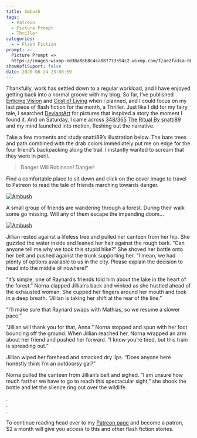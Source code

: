 ```yaml
---
title: Ambush
tags:
  - Patreon
  - Picture Prompt
  - Thriller
categories:
  - - Flash Fiction
prompt: >-
  Picture Prompt =>
  https://images-wixmp-ed30a86b8c4ca887773594c2.wixmp.com/f/ae2fa3ca-0851-4f3c-b276-0c5b7412e428/da9fbus-8f7894c8-7039-440f-ac9b-9ad4c9845c08.png/v1/fill/w_1024,h_632,q_80,strp/348_365_the_ritual_by_snatti89_da9fbus-fullview.jpg?token=eyJ0eXAiOiJKV1QiLCJhbGciOiJIUzI1NiJ9.eyJzdWIiOiJ1cm46YXBwOiIsImlzcyI6InVybjphcHA6Iiwib2JqIjpbW3siaGVpZ2h0IjoiPD02MzIiLCJwYXRoIjoiXC9mXC9hZTJmYTNjYS0wODUxLTRmM2MtYjI3Ni0wYzViNzQxMmU0MjhcL2RhOWZidXMtOGY3ODk0YzgtNzAzOS00NDBmLWFjOWItOWFkNGM5ODQ1YzA4LnBuZyIsIndpZHRoIjoiPD0xMDI0In1dXSwiYXVkIjpbInVybjpzZXJ2aWNlOmltYWdlLm9wZXJhdGlvbnMiXX0.8O51SyKn-qkL5PPkQTI3DLj4MyNDZjYJ9CJIKbEevdI
showKofiSuport: false
date: 2020-06-24 23:08:59
---
```


Thankfully, work has settled down to a regular workload, and I have enjoyed getting back into a normal groove with my blog. So far, I’ve published [Enticing Vision](/archives/2020/06/10/enticing-vision) and [Cost of Living](/archives/2020/06/18/cost-of-living) when I planned, and I could focus on my last piece of flash fiction for the month, a Thriller. Just like I did for my fairy tale, I searched [DeviantArt](https://www.deviantart.com/) for pictures that inspired a story the moment I found it. And on Saturday, I came across [348/365 The Ritual By snatti89](https://www.deviantart.com/snatti89/art/348-365-The-Ritual-620493508) and my mind launched into motion, fleshing out the narrative.<!-- more -->

Take a few moments and study snatti89’s illustration below. The bare trees and path combined with the drab colors immediately put me on edge for the four friend’s backpacking along the trail. I instantly wanted to scream that they were in peril.

> Danger Will Robinson! Danger!

Find a comfortable place to sit down and click on the cover image to travel to Patreon to read the tale of friends marching towards danger.

<div class="center">

[![Ambush](https://images-wixmp-ed30a86b8c4ca887773594c2.wixmp.com/f/ae2fa3ca-0851-4f3c-b276-0c5b7412e428/da9fbus-8f7894c8-7039-440f-ac9b-9ad4c9845c08.png/v1/fill/w_1024,h_632,q_80,strp/348_365_the_ritual_by_snatti89_da9fbus-fullview.jpg?token=eyJ0eXAiOiJKV1QiLCJhbGciOiJIUzI1NiJ9.eyJzdWIiOiJ1cm46YXBwOiIsImlzcyI6InVybjphcHA6Iiwib2JqIjpbW3siaGVpZ2h0IjoiPD02MzIiLCJwYXRoIjoiXC9mXC9hZTJmYTNjYS0wODUxLTRmM2MtYjI3Ni0wYzViNzQxMmU0MjhcL2RhOWZidXMtOGY3ODk0YzgtNzAzOS00NDBmLWFjOWItOWFkNGM5ODQ1YzA4LnBuZyIsIndpZHRoIjoiPD0xMDI0In1dXSwiYXVkIjpbInVybjpzZXJ2aWNlOmltYWdlLm9wZXJhdGlvbnMiXX0.8O51SyKn-qkL5PPkQTI3DLj4MyNDZjYJ9CJIKbEevdI "348/365 The Ritual By snatti89")](https://www.deviantart.com/snatti89/art/348-365-The-Ritual-620493508)

</div>

A small group of friends are wandering through a forest. During their walk some go missing. Will any of them escape the impending doom...

<div class="center">

[![Ambush](/images/patreon-flash-fiction/2020/ambush.png "Ambush")](https://www.patreon.com/posts/38453610)

</div>

Jillian rested against a lifeless tree and pulled her canteen from her hip. She guzzled the water inside and leaned her hair against the rough bark. “Can anyone tell me why we took this stupid hike?” She shoved her bottle onto her belt and pushed against the trunk supporting her. “I mean, we had plenty of options available to us in the city. Please explain the decision to head into the middle of nowhere!”

“It’s simple, one of Raynard’s friends told him about the lake in the heart of the forest.” Norna clapped Jillian’s back and winked as she hustled ahead of the exhausted woman. She cupped her fingers around her mouth and took in a deep breath. “Jillian is taking her shift at the rear of the line.”

“I’ll make sure that Raynard swaps with Mathias, so we resume a slower pace.”

“Jillian will thank you for that, Anna.” Norna stopped and spun with her foot bouncing off the ground. When Jillian reached her, Norna wrapped an arm about her friend and pushed her forward. “I know you’re tired, but this train is spreading out.”

Jillian wiped her forehead and smacked dry lips. “Does anyone here honestly think I’m an outdoorsy gal?”

Norna pulled the canteen from Jillian’s belt and sighed. “I am unsure how much farther we have to go to reach this spectacular sight,” she shook the bottle and let the silence ring out over the wildlife. 

<div class="center story-ellipses">

.</br>
.</br>
.</br>

</div>

<div>

To continue reading head over to my [Patreon page](https://www.patreon.com/posts/38453610) and become a patron, $2 a month will give you access to this and other flash fiction stories.

</div>